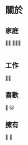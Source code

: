 # 關於


## 家庭

:man::woman: :girl::girl::girl:
<br><br>

## 工作

:man_technologist:

## 喜歡

:dog: :cat:

## 擁有

:rabbit: :rabbit2:

